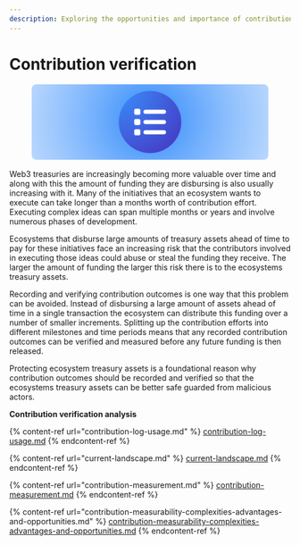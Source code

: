 ```yaml
---
description: Exploring the opportunities and importance of contribution verification
---
```


# Contribution verification

<figure><img src="../../.gitbook/assets/contribution-logs.png" alt=""><figcaption></figcaption></figure>

Web3 treasuries are increasingly becoming more valuable over time and along with this the amount of funding they are disbursing is also usually increasing with it. Many of the initiatives that an ecosystem wants to execute can take longer than a months worth of contribution effort. Executing complex ideas can span multiple months or years and involve numerous phases of development.

Ecosystems that disburse large amounts of treasury assets ahead of time to pay for these initiatives face an increasing risk that the contributors involved in executing those ideas could abuse or steal the funding they receive. The larger the amount of funding the larger this risk there is to the ecosystems treasury assets.

Recording and verifying contribution outcomes is one way that this problem can be avoided. Instead of disbursing a large amount of assets ahead of time in a single transaction the ecosystem can distribute this funding over a number of smaller increments. Splitting up the contribution efforts into different milestones and time periods means that any recorded contribution outcomes can be verified and measured before any future funding is then released.

Protecting ecosystem treasury assets is a foundational reason why contribution outcomes should be recorded and verified so that the ecosystems treasury assets can be better safe guarded from malicious actors.



**Contribution verification analysis**

{% content-ref url="contribution-log-usage.md" %}
[contribution-log-usage.md](contribution-log-usage.md)
{% endcontent-ref %}

{% content-ref url="current-landscape.md" %}
[current-landscape.md](current-landscape.md)
{% endcontent-ref %}

{% content-ref url="contribution-measurement.md" %}
[contribution-measurement.md](contribution-measurement.md)
{% endcontent-ref %}

{% content-ref url="contribution-measurability-complexities-advantages-and-opportunities.md" %}
[contribution-measurability-complexities-advantages-and-opportunities.md](contribution-measurability-complexities-advantages-and-opportunities.md)
{% endcontent-ref %}
